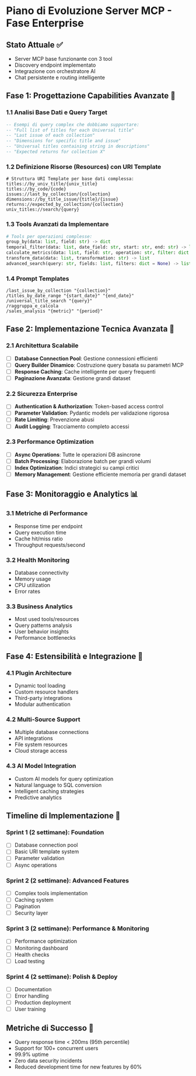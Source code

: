 # Piano di Evoluzione Server MCP - Fase Enterprise

## Stato Attuale ✅
- Server MCP base funzionante con 3 tool
- Discovery endpoint implementato  
- Integrazione con orchestratore AI
- Chat persistente e routing intelligente

## Fase 1: Progettazione Capabilities Avanzate 🚀

### 1.1 Analisi Base Dati e Query Target
```sql
-- Esempi di query complex che dobbiamo supportare:
-- "Full list of titles for each Universal title"
-- "Last issue of each collection"  
-- "Dimensions for specific title and issue"
-- "Universal titles containing string in descriptions"
-- "Expected returns for collection X"
```

### 1.2 Definizione Risorse (Resources) con URI Template
```
# Struttura URI Template per base dati complessa:
titles://by_univ_title/{univ_title}
titles://by_code/{code}
issues://last_by_collection/{collection}
dimensions://by_title_issue/{title}/{issue}
returns://expected_by_collection/{collection}
univ_titles://search/{query}
```

### 1.3 Tools Avanzati da Implementare
```python
# Tools per operazioni complesse:
group_by(data: list, field: str) -> dict
temporal_filter(data: list, date_field: str, start: str, end: str) -> list
calculate_metrics(data: list, field: str, operation: str, filter: dict = None) -> dict
transform_data(data: list, transformation: str) -> list
advanced_search(query: str, fields: list, filters: dict = None) -> list
```

### 1.4 Prompt Templates
```
/last_issue_by_collection "{collection}"
/titles_by_date_range "{start_date}" "{end_date}"
/universal_title_search "{query}"
/raggruppa_e_calcola
/sales_analysis "{metric}" "{period}"
```

## Fase 2: Implementazione Tecnica Avanzata 🔧

### 2.1 Architettura Scalabile
- [ ] **Database Connection Pool**: Gestione connessioni efficienti
- [ ] **Query Builder Dinamico**: Costruzione query basata su parametri MCP
- [ ] **Response Caching**: Cache intelligente per query frequenti
- [ ] **Paginazione Avanzata**: Gestione grandi dataset

### 2.2 Sicurezza Enterprise
- [ ] **Authentication & Authorization**: Token-based access control
- [ ] **Parameter Validation**: Pydantic models per validazione rigorosa
- [ ] **Rate Limiting**: Prevenzione abusi
- [ ] **Audit Logging**: Tracciamento completo accessi

### 2.3 Performance Optimization
- [ ] **Async Operations**: Tutte le operazioni DB asincrone
- [ ] **Batch Processing**: Elaborazione batch per grandi volumi
- [ ] **Index Optimization**: Indici strategici su campi critici
- [ ] **Memory Management**: Gestione efficiente memoria per grandi dataset

## Fase 3: Monitoraggio e Analytics 📊

### 3.1 Metriche di Performance
- Response time per endpoint
- Query execution time
- Cache hit/miss ratio
- Throughput requests/second

### 3.2 Health Monitoring
- Database connectivity
- Memory usage
- CPU utilization
- Error rates

### 3.3 Business Analytics
- Most used tools/resources
- Query patterns analysis
- User behavior insights
- Performance bottlenecks

## Fase 4: Estensibilità e Integrazione 🔌

### 4.1 Plugin Architecture
- Dynamic tool loading
- Custom resource handlers
- Third-party integrations
- Modular authentication

### 4.2 Multi-Source Support
- Multiple database connections
- API integrations
- File system resources
- Cloud storage access

### 4.3 AI Model Integration
- Custom AI models for query optimization
- Natural language to SQL conversion
- Intelligent caching strategies
- Predictive analytics

## Timeline di Implementazione 📅

### Sprint 1 (2 settimane): Foundation
- [ ] Database connection pool
- [ ] Basic URI template system
- [ ] Parameter validation
- [ ] Async operations

### Sprint 2 (2 settimane): Advanced Features  
- [ ] Complex tools implementation
- [ ] Caching system
- [ ] Pagination
- [ ] Security layer

### Sprint 3 (2 settimane): Performance & Monitoring
- [ ] Performance optimization
- [ ] Monitoring dashboard
- [ ] Health checks
- [ ] Load testing

### Sprint 4 (2 settimane): Polish & Deploy
- [ ] Documentation
- [ ] Error handling
- [ ] Production deployment
- [ ] User training

## Metriche di Successo 🎯
- Query response time < 200ms (95th percentile)
- Support for 100+ concurrent users
- 99.9% uptime
- Zero data security incidents
- Reduced development time for new features by 60%
